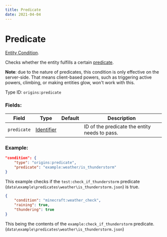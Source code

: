 ```yaml
---
title: Predicate
date: 2021-04-04
---
```

# Predicate

[Entity Condition](../entity_conditions.md).

Checks whether the entity fulfills a certain [predicate](https://minecraft.gamepedia.com/Predicate).

**Note**: due to the nature of predicates, this condition is only effective on the server-side. That means client-based powers, such as triggering active powers, climbing, or making entities glow, won't work with this.

Type ID: `origins:predicate`

### Fields:

Field  | Type | Default | Description
-------|------|---------|-------------
`predicate` | [Identifier](../data_types/identifier.md) | |  ID of the predicate the entity needs to pass.

### Example:
```json
"condition": {
    "type": "origins:predicate",
    "predicate": "example:weather/is_thunderstorm"
}
```
This example checks if the `test:check_if_thunderstorm` predicate (`data\example\predicates\weather\is_thunderstorm.json`) is true.


```json
{
    "condition": "minecraft:weather_check",
    "raining": true,
    "thundering": true
}
```
This being the contents of the `example:check_if_thunderstorm` predicate. (`data\example\predicates\weather\is_thunderstorm.json`)